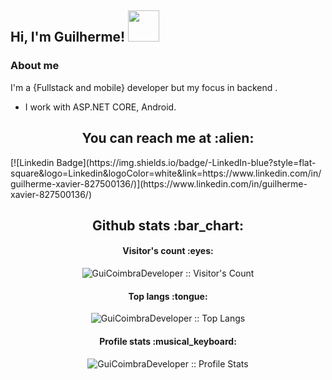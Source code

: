<h2> Hi, I'm Guilherme! <img src="https://media.giphy.com/media/mGcNjsfWAjY5AEZNw6/giphy.gif" width="50"></h2>

### About me
I'm a {Fullstack and mobile} developer but my focus in backend .
- I work with ASP.NET CORE, Android.

<h2 align="center">You can reach me at :alien:</h2>
[![Linkedin Badge](https://img.shields.io/badge/-LinkedIn-blue?style=flat-square&logo=Linkedin&logoColor=white&link=https://www.linkedin.com/in/guilherme-xavier-827500136/)](https://www.linkedin.com/in/guilherme-xavier-827500136/)

<h2 align="center">Github stats :bar_chart:</h2>

<h4 align="center">Visitor's count :eyes:</h4>

<p align="center"><img src="https://profile-counter.glitch.me/{GuiCoimbraDeveloper}/count.svg" alt="GuiCoimbraDeveloper :: Visitor's Count" /></p>

<h4 align="center">Top langs :tongue:</h4>

<p align="center"><img src="https://github-readme-stats.vercel.app/api/top-langs/?username=GuiCoimbraDeveloper&langs_count=10&theme=tokyonight&layout=compact" alt="GuiCoimbraDeveloper :: Top Langs" /></p>

<h4 align="center">Profile stats :musical_keyboard:</h4>

<p align="center"><img src="https://github-readme-stats.vercel.app/api?username=GuiCoimbraDeveloper&show_icons=true&theme=synthwave" alt="GuiCoimbraDeveloper :: Profile Stats" /></p>

